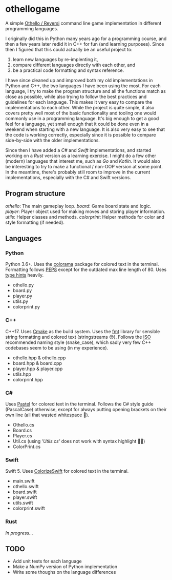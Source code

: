 # othellogame

A simple [Othello / Reversi](https://en.wikipedia.org/wiki/Reversi) command line game implementation in different programming languages.

I originally did this in Python many years ago for a programming course, and then a few years later redid it in C++ for fun (and learning purposes). Since then I figured that this could actually be an useful project to:
1. learn new languages by re-implenting it,
2. compare different languages directly with each other, and
3. be a practical code formatting and syntax reference.

I have since cleaned up and improved both my old implementations in Python and C++, the two languages I have been using the most. For each language, I try to make the program structure and all the functions match as close as possible, while also trying to follow the best practices and guidelines for each language. This makes it very easy to compare the implementations to each other. While the project is quite simple, it also covers pretty well most of the basic functionality and tooling one would commonly use in a programming language. It's big enough to get a good feel for a language, yet small enough that it could be done even in a weekend when starting with a new language. It is also very easy to see that the code is working correctly, especially since it is possible to compare side-by-side with the older implementations.

Since then I have added a *C#* and *Swift* implementations, and started working on a *Rust* version as a learning exercise. I might do a few other (modern) languages that interest me, such as *Go* and *Kotlin*. It would also be interesting to try to make a functional / non-OOP version at some point. In the meantime, there's probably still room to improve in the current implementations, especially with the C# and Swift versions.

## Program structure

_othello_: The main gameplay loop.
_board_: Game board state and logic.
_player_: Player object used for making moves and storing player information.
_utils_: Helper classes and methods.
_colorprint_: Helper methods for color and style formatting (if needed).

## Languages

### Python
Python 3.6+. Uses the [colorama](https://pypi.org/project/colorama/) package for colored text in the terminal. Formatting follows [PEP8](https://www.python.org/dev/peps/pep-0008/) except for the outdated max line length of 80. Uses [type hints](https://docs.python.org/3/library/typing.html#module-typing) heavily.
* othello.py
* board.py
* player.py
* utils.py
* colorprint.py

### C++
C++17. Uses [Cmake](https://cmake.org/) as the build system. Uses the [fmt](https://github.com/fmtlib/fmt) library for sensible string formatting and colored text (stringstreams :unamused:). Follows the [ISO](http://isocpp.github.io/CppCoreGuidelines/CppCoreGuidelines#S-naming) recommended naming style (snake_case), which sadly very few C++ codebases seem to be using (in my experience).
* othello.hpp & othello.cpp
* board.hpp & board.cpp
* player.hpp & player.cpp
* utils.hpp
* colorprint.hpp

### C#
Uses [Pastel](https://github.com/silkfire/Pastel) for colored text in the terminal. Follows the C# style guide (PascalCase) otherwise, except for always putting opening brackets on their own line (all that wasted whitespace :grimacing:).
* Othello.cs
* Board.cs
* Player.cs
* Util.cs  (using *'Utils.cs'* does not work with syntax highlight :man_shrugging:)
* ColorPrint.cs

### Swift

Swift 5. Uses [ColorizeSwift](https://github.com/mtynior/ColorizeSwift) for colored text in the terminal.
* main.swift
* othello.swift
* board.swift
* player.swift
* utils.swift
* colorprint.swift

### Rust

*In progress...*


## TODO

* Add unit tests for each language
* Make a NumPy version of Python implementation
* Write some thoughs on the language differences
